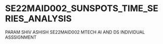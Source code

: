 # SE22MAID002_SUNSPOTS_TIME_SERIES_ANALYSIS

PARAM SHIV ASHISH
SE22MAID002
MTECH AI AND DS
INDIVIDUAL ASSSIGNMENT
